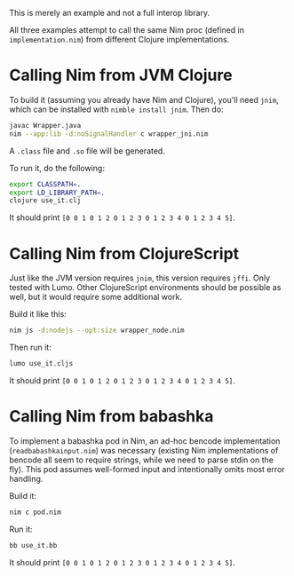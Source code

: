 This is merely an example and not a full interop library.

All three examples attempt to call the same Nim proc (defined in `implementation.nim`) from different Clojure implementations.

# Calling Nim from JVM Clojure

To build it (assuming you already have Nim and Clojure), you'll need `jnim`, which can be installed with `nimble install jnim`. Then do:

```sh
javac Wrapper.java
nim --app:lib -d:noSignalHandler c wrapper_jni.nim
```

A `.class` file and `.so` file will be generated.

To run it, do the following:

```sh
export CLASSPATH=.
export LD_LIBRARY_PATH=.
clojure use_it.clj
```

It should print `[0 0 1 0 1 2 0 1 2 3 0 1 2 3 4 0 1 2 3 4 5]`.

# Calling Nim from ClojureScript

Just like the JVM version requires `jnim`, this version requires `jffi`. Only tested with Lumo. Other ClojureScript environments should be possible as well, but it would require some additional work.

Build it like this:

```sh
nim js -d:nodejs --opt:size wrapper_node.nim
```

Then run it:

```sh
lumo use_it.cljs
```

It should print `[0 0 1 0 1 2 0 1 2 3 0 1 2 3 4 0 1 2 3 4 5]`.

# Calling Nim from babashka

To implement a babashka pod in Nim, an ad-hoc bencode implementation (`readbabashkainput.nim`) was necessary (existing Nim implementations of bencode all seem to require strings, while we need to parse stdin on the fly). This pod assumes well-formed input and intentionally omits most error handling.

Build it:

```sh
nim c pod.nim
```

Run it:

```sh
bb use_it.bb
```

It should print `[0 0 1 0 1 2 0 1 2 3 0 1 2 3 4 0 1 2 3 4 5]`.
